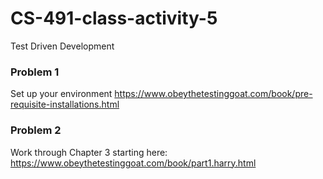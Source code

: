 # CS-491-class-activity-5
Test Driven Development

### Problem 1
Set up your environment
https://www.obeythetestinggoat.com/book/pre-requisite-installations.html

### Problem 2
Work through Chapter 3 starting here:
https://www.obeythetestinggoat.com/book/part1.harry.html

